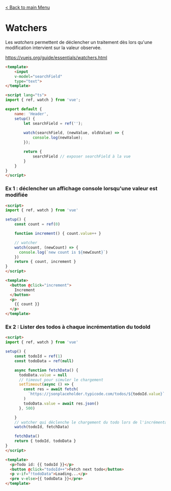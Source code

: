 [< Back to main Menu](https://github.com/gsoulie/vue-resources/blob/main/vue-index.md)    

# Watchers

Les *watchers* permettent de déclencher un traitement dès lors qu'une modification intervient sur la valeur observée.

https://vuejs.org/guide/essentials/watchers.html      

````html
<template>
	<input 
	v-model="searchField"
	type="text">
</template>

<script lang="ts">
import { ref, watch } from 'vue';

export default {
    name: 'Header',
    setup() {
        let searchField = ref('');
        
        watch(searchField, (newValue, oldValue) => {
            console.log(newValue);
        });

        return {
            searchField	// exposer searchField à la vue
        }
    }
}
</script>
````

### Ex 1 : déclencher un affichage console lorsqu'une valeur est modifiée
  
````html
<script>
import { ref, watch } from 'vue'

setup() {
	const count = ref(0)

	function increment() { count.value++ }

	// watcher
	watch(count, (newCount) => {
	  console.log(`new count is ${newCount}`)
	})
	return { count, increment }
}  
</script>

<template>
  <button @click="increment">
    Increment
  </button>
  <p>
    {{ count }}
  </p>
</template>
````

### Ex 2 : Lister des todos à chaque incrémentation du todoId
  
````html
<script>
import { ref, watch } from 'vue'

setup() {
	const todoId = ref(1)
	const todoData = ref(null)

	async function fetchData() {
	  todoData.value = null
	  // timeout pour simuler le chargement
	  setTimeout(async () => {
	    const res = await fetch(
	      `https://jsonplaceholder.typicode.com/todos/${todoId.value}`
	    )  
	    todoData.value = await res.json()
	  }, 500)  

	}
	// watcher qui déclenche le chargement du todo lors de l'incrémentation du todoId
	watch(todoId, fetchData)  

	fetchData()
	return { todoId, todoData }
}
</script>

<template>
  <p>Todo id: {{ todoId }}</p>
  <button @click="todoId++">Fetch next todo</button>
  <p v-if="!todoData">Loading...</p>
  <pre v-else>{{ todoData }}</pre>
</template>
````
